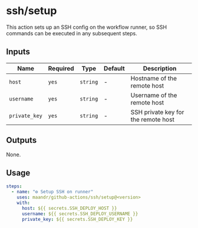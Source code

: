 # ssh/setup

This action sets up an SSH config on the workflow runner, so SSH commands can be executed in any subsequent steps.

## Inputs

| Name          | Required | Type     | Default | Description                         |
|---------------| -------- | -------- |---------| ------------------------------------|
| `host`        | `yes`    | `string` | -       | Hostname of the remote host         |
| `username`    | `yes`    | `string` | -       | Username of the remote host         |
| `private_key` | `yes`    | `string` | -       | SSH private key for the remote host |

## Outputs

None.

## Usage

```yaml
steps:
  - name: "⚙️ Setup SSH on runner"
    uses: maandr/github-actions/ssh/setup@<version>
    with:
      host: ${{ secrets.SSH_DEPLOY_HOST }}
      username: ${{ secrets.SSH_DEPLOY_USERNAME }}
      private_key: ${{ secrets.SSH_DEPLOY_KEY }}
```
